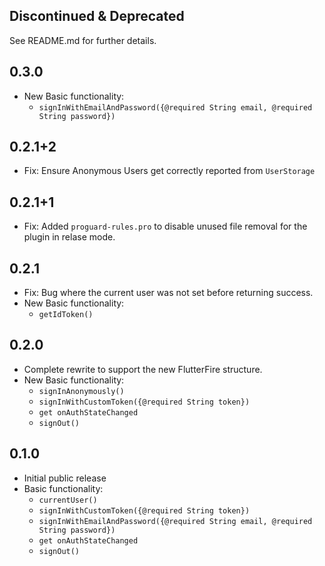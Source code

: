 ## Discontinued & Deprecated
See README.md for further details.

## 0.3.0
* New Basic functionality:
    * `signInWithEmailAndPassword({@required String email, @required String password})`

## 0.2.1+2

* Fix: Ensure Anonymous Users get correctly reported from `UserStorage` 


## 0.2.1+1

* Fix: Added `proguard-rules.pro` to disable unused file removal for the plugin in relase mode.

## 0.2.1

* Fix: Bug where the current user was not set before returning success.
* New Basic functionality:
    * `getIdToken()`

## 0.2.0

* Complete rewrite to support the new FlutterFire structure.
* New Basic functionality:
    * `signInAnonymously()`
    * `signInWithCustomToken({@required String token})`
    * `get onAuthStateChanged`
    * `signOut()`

## 0.1.0

* Initial public release
* Basic functionality:
    * `currentUser()`
    * `signInWithCustomToken({@required String token})`
    * `signInWithEmailAndPassword({@required String email, @required String password})`
    * `get onAuthStateChanged`
    * `signOut()`